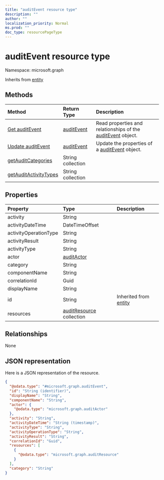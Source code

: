 ```yaml
---
title: "auditEvent resource type"
description: ""
author: ""
localization_priority: Normal
ms.prod: ""
doc_type: resourcePageType
---
```


# auditEvent resource type


Namespace: microsoft.graph




Inherits from [entity](../resources/entity.md)

## Methods
|Method|Return Type|Description|
|:---|:---|:---|
|[Get auditEvent](../api/auditevent-get.md)|[auditEvent](../resources/auditevent.md)|Read properties and relationships of the [auditEvent](../resources/auditevent.md) object.|
|[Update auditEvent](../api/auditevent-update.md)|[auditEvent](../resources/auditevent.md)|Update the properties of a [auditEvent](../resources/auditevent.md) object.|
|[getAuditCategories](../api/auditevent-getauditcategories.md)|String collection||
|[getAuditActivityTypes](../api/auditevent-getauditactivitytypes.md)|String collection||

## Properties
|Property|Type|Description|
|:---|:---|:---|
|activity|String||
|activityDateTime|DateTimeOffset||
|activityOperationType|String||
|activityResult|String||
|activityType|String||
|actor|[auditActor](../resources/auditactor.md)||
|category|String||
|componentName|String||
|correlationId|Guid||
|displayName|String||
|id|String| Inherited from [entity](../resources/entity.md)|
|resources|[auditResource](../resources/auditresource.md) collection||

## Relationships
None

## JSON representation
Here is a JSON representation of the resource.
<!-- {
  "blockType": "resource",
  "keyProperty": "id",
  "@odata.type": "microsoft.graph.auditEvent",
  "baseType": "microsoft.graph.entity",
  "openType": false
}
-->
``` json
{
  "@odata.type": "#microsoft.graph.auditEvent",
  "id": "String (identifier)",
  "displayName": "String",
  "componentName": "String",
  "actor": {
    "@odata.type": "microsoft.graph.auditActor"
  },
  "activity": "String",
  "activityDateTime": "String (timestamp)",
  "activityType": "String",
  "activityOperationType": "String",
  "activityResult": "String",
  "correlationId": "Guid",
  "resources": [
    {
      "@odata.type": "microsoft.graph.auditResource"
    }
  ],
  "category": "String"
}
```

